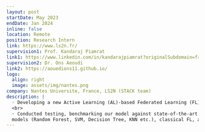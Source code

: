 ```yaml
---
layout: post
startDate: May 2023
endDate: Jan 2024
inline: false
location: Remote
position: Research Intern
link: https://www.ls2n.fr/
supervision1: Prof. Kandaraj Piamrat
link1: https://www.linkedin.com/in/kandarajpiamrat?originalSubdomain=fr
supervision2: Dr. Ons Aeoudi
link2: https://aouedions11.github.io/
logo:
  align: right
  image: assets/img/nantes.png
company: Nantes Universite, France, LS2N (STACK team)
description: |
  ◦ Developing a new Active Learning (AL)-based Federated Learning (FL) framework (METALS : seMi-supervised fEderaTed Active Learning for intrusion detection Systems) of the Intrusion Detection Systems (IDS) in IoT networks to combine semi-supervised learning and FL to take advantage of the strengths of both approaches
  <br>
  ◦ Conducted testing, benchmarking our model against state-of-the-art methodologies, including Classical Machine Learning
  models (Random Forest, SVM, Decision Tree, KNN etc.), classical FL, and introducing new Active-based FL
---
```

